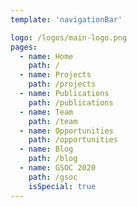 ```yaml
---
template: 'navigationBar'

logo: /logos/main-logo.png
pages:
  - name: Home
    path: /
  - name: Projects
    path: /projects
  - name: Publications
    path: /publications
  - name: Team
    path: /team
  - name: Opportunities
    path: /opportunities
  - name: Blog
    path: /blog
  - name: GSOC 2020
    path: /gsoc
    isSpecial: true
---
```

